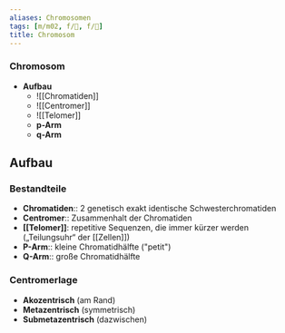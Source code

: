 ```yaml
---
aliases: Chromosomen
tags: [m/m02, f/🧬, f/🧪]
title: Chromosom
---
```

### Chromosom
- **Aufbau**
	- ![[Chromatiden]]
	- ![[Centromer]]
	- ![[Telomer]]
	- **p-Arm**
	- **q-Arm**

## Aufbau
### Bestandteile
- **Chromatiden**:: 2 genetisch exakt identische Schwesterchromatiden
- **Centromer**:: Zusammenhalt der Chromatiden
- **[[Telomer]]**: repetitive Sequenzen, die immer kürzer werden („Teilungsuhr“ der [[Zellen]])
- **P-Arm**:: kleine Chromatidhälfte ("petit")
- **Q-Arm**:: große Chromatidhälfte
### Centromerlage
- **Akozentrisch** (am Rand)
- **Metazentrisch** (symmetrisch)
- **Submetazentrisch** (dazwischen)